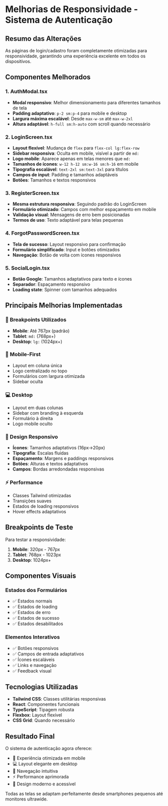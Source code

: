 # Melhorias de Responsividade - Sistema de Autenticação

## Resumo das Alterações

As páginas de login/cadastro foram completamente otimizadas para responsividade, garantindo uma experiência excelente em todos os dispositivos.

## Componentes Melhorados

### 1. AuthModal.tsx
- **Modal responsivo**: Melhor dimensionamento para diferentes tamanhos de tela
- **Padding adaptativo**: `p-2 sm:p-4` para mobile e desktop
- **Largura máxima escalável**: Desde `max-w-sm` até `max-w-2xl`
- **Altura adaptável**: `h-full sm:h-auto` com scroll quando necessário

### 2. LoginScreen.tsx
- **Layout flexível**: Mudança de `flex` para `flex-col lg:flex-row`
- **Sidebar responsiva**: Oculta em mobile, visível a partir de `md:`
- **Logo mobile**: Aparece apenas em telas menores que `md:`
- **Tamanhos de ícones**: `w-12 h-12 sm:w-16 sm:h-16` em mobile
- **Tipografia escalável**: `text-2xl sm:text-3xl` para títulos
- **Campos de input**: Padding e tamanhos adaptáveis
- **Botões**: Tamanhos e textos responsivos

### 3. RegisterScreen.tsx
- **Mesma estrutura responsiva**: Seguindo padrão do LoginScreen
- **Formulário otimizado**: Campos com melhor espaçamento em mobile
- **Validação visual**: Mensagens de erro bem posicionadas
- **Termos de uso**: Texto adaptável para telas pequenas

### 4. ForgotPasswordScreen.tsx
- **Tela de sucesso**: Layout responsivo para confirmação
- **Formulário simplificado**: Input e botões otimizados
- **Navegação**: Botão de volta com ícones responsivos

### 5. SocialLogin.tsx
- **Botão Google**: Tamanhos adaptativos para texto e ícones
- **Separador**: Espaçamento responsivo
- **Loading state**: Spinner com tamanhos adequados

## Principais Melhorias Implementadas

### 🔧 Breakpoints Utilizados
- **Mobile**: Até 767px (padrão)
- **Tablet**: `md:` (768px+)
- **Desktop**: `lg:` (1024px+)

### 📱 Mobile-First
- Layout em coluna única
- Logo centralizado no topo
- Formulários com largura otimizada
- Sidebar oculta

### 💻 Desktop
- Layout em duas colunas
- Sidebar com branding à esquerda
- Formulário à direita
- Logo mobile oculto

### 🎨 Design Responsivo
- **Ícones**: Tamanhos adaptativos (16px→20px)
- **Tipografia**: Escalas fluidas
- **Espaçamento**: Margens e paddings responsivos
- **Botões**: Alturas e textos adaptativos
- **Campos**: Bordas arredondadas responsivas

### ⚡ Performance
- Classes Tailwind otimizadas
- Transições suaves
- Estados de loading responsivos
- Hover effects adaptativos

## Breakpoints de Teste

Para testar a responsividade:

1. **Mobile**: 320px - 767px
2. **Tablet**: 768px - 1023px  
3. **Desktop**: 1024px+

## Componentes Visuais

### Estados dos Formulários
- ✅ Estados normais
- ✅ Estados de loading
- ✅ Estados de erro
- ✅ Estados de sucesso
- ✅ Estados desabilitados

### Elementos Interativos
- ✅ Botões responsivos
- ✅ Campos de entrada adaptativos
- ✅ Ícones escaláveis
- ✅ Links e navegação
- ✅ Feedback visual

## Tecnologias Utilizadas

- **Tailwind CSS**: Classes utilitárias responsivas
- **React**: Componentes funcionais
- **TypeScript**: Tipagem robusta
- **Flexbox**: Layout flexível
- **CSS Grid**: Quando necessário

## Resultado Final

O sistema de autenticação agora oferece:
- 📱 Experiência otimizada em mobile
- 💻 Layout elegante em desktop
- 🎯 Navegação intuitiva
- ⚡ Performance aprimorada
- 🎨 Design moderno e acessível

Todas as telas se adaptam perfeitamente desde smartphones pequenos até monitores ultrawide.